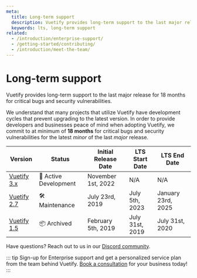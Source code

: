 ```yaml
---
meta:
  title: Long-term support
  description: Vuetify provides long-term support to the last major release for 18 months for critical bugs and security vulnerabilities
  keywords: lts, long-term support
related:
  - /introduction/enterprise-support/
  - /getting-started/contributing/
  - /introduction/meet-the-team/
---
```


# Long-term support

Vuetify provides long-term support to the last major release for 18 months for critical bugs and security vulnerabilities.

<entry />

We understand that many projects that utilize Vuetify have development cycles that prevent upgrading to the latest version. In order to provide developers and businesses peace of mind when adopting Vuetify, we commit to at minimum of **18 months** for critical bugs and security vulnerabilities for the latest _minor_ of the last _major_ release.

| Version | Status | Initial Release Date | LTS Start Date | LTS End Date |
| - | - | - | - | - |
| [Vuetify 3.x](https://vuetifyjs.com/) | 🚀 Active Development | November 1st, 2022 | N/A | N/A |
| [Vuetify 2.7](https://v2.vuetifyjs.com/) | 🛠️ Maintenance | July 23rd, 2019 | July 5th, 2023 | January 23rd, 2025 |
| [Vuetify 1.5](https://v15.vuetifyjs.com/) | 📦 Archived | February 5th, 2019 | July 31st, 2019 | July 31st, 2020 |

Have questions? Reach out to us in our [Discord community](https://community.vuetifyjs.com).

::: tip
  Sign-up for Enterprise support and get a personalized service plan from the team behind Vuetify. [Book a consultation](/introduction/enterprise-support/) for your business today!
:::
